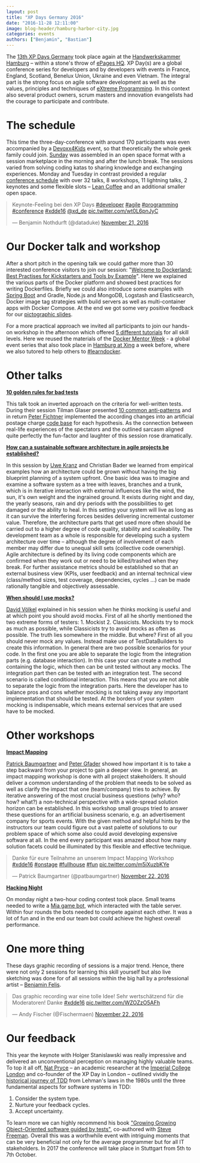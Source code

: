 ```yaml
---
layout: post
title: "XP Days Germany 2016"
date: "2016-11-28 12:11:00"
image: blog-header/hamburg-harbor-city.jpg
categories: events
authors: ["Benjamin", "Bastian"]
---
```

<style>
.twitter-tweet {
  margin: auto;
}
</style>

The [13th XP Days Germany](http://www.xpdays.de/2016/) took place again at the [Handwerkskammer Hamburg](https://www.hwk-hamburg.de) – within a stone's throw of [ePages HQ](http://www.epages.com).
XP Day(s) are a global conference series for developers and by developers with events in France, England, Scotland, Benelux Union, Ukraine and even Vietnam.
The integral part is the strong focus on agile software development as well as the values, principles and techniques of [eXtreme Programming](https://en.wikipedia.org/wiki/Extreme_programming).
In this context also several product owners, scrum masters and innovation evangelists had the courage to participate and contribute.

# The schedule

This time the three-day-conference with around 170 participants was even accompanied by a [Devoxx4Kids](http://www.devoxx4kids-hamburg.de) event, so that theoretically the whole geek family could join.
[Sunday](http://www.xpdays.de/2016/downloads/community-day/OpenSpaceSonntag.pdf) was assembled in an open space format with a session marketplace in the morning and after the lunch break.
The sessions varied from solving coding katas to sharing knowledge and exchanging experiences.
Monday and Tuesday in contrast provided a regular [conference schedule](http://www.xpdays.de/2016/programm/) with over 32 talks, 8 workshops, 11 lightning talks, 2 keynotes and some flexible slots – [Lean Coffee](http://german.leancoffee.org/) and an additional smaller open space.

<blockquote class="twitter-tweet" data-lang="en"><p lang="en" dir="ltr">Keynote-Feeling bei den XP Days <a href="https://twitter.com/hashtag/developer?src=hash">#developer</a> <a href="https://twitter.com/hashtag/agile?src=hash">#agile</a> <a href="https://twitter.com/hashtag/programming?src=hash">#programming</a> <a href="https://twitter.com/hashtag/conference?src=hash">#conference</a> <a href="https://twitter.com/hashtag/xdde16?src=hash">#xdde16</a> <a href="https://twitter.com/xd_de">@xd_de</a> <a href="https://t.co/wt0L6pnJyC">pic.twitter.com/wt0L6pnJyC</a></p>&mdash; Benjamin Nothdurft (@dataduke) <a href="https://twitter.com/dataduke/status/800710674884141056">November 21, 2016</a></blockquote>
<script async src="//platform.twitter.com/widgets.js" charset="utf-8"></script>

# Our Docker talk and workshop

After a short pitch in the opening talk we could gather more than 30 interested conference visitors to join our session: "[Welcome to Dockerland: Best Practises for Kickstarters and Tools by Example](http://www.xpdays.de/2016/sessions/116-welcome-to-dockerland-best-practices-for-kickstarters-tools-by-example)".
Here we explained the various parts of the Docker platform and showed best practices for writing Dockerfiles.
Briefly we could also introduce some examples with [Spring Boot](https://spring.io/guides/gs/spring-boot-docker/) and Gradle, Node.js and MongoDB, Logstash and Elasticsearch, Docker image tag strategies with build servers as well as multi-container apps with Docker Compose.
At the end we got some very positive feedback for our [pictographic slides](https://speakerdeck.com/dataduke/welcome-to-dockerland-xdde16).

<script async class="speakerdeck-embed" data-id="7aacbd41660c4f86b2e1b5fff3b5afac" data-ratio="1.37081659973226" src="//speakerdeck.com/assets/embed.js"></script>

For a more practical approach we invited all participants to join our hands-on workshop in the afternoon which offered [5 different tutorials](training.docker.com/category/docker-mentor-week) for all skill levels.
Here we reused the materials of the [Docker Mentor Week](https://blog.docker.com/2016/10/docker-global-mentor-week-2016/) - a global event series that also took place in [Hamburg at Xing](https://www.meetup.com/Docker-Hamburg/events/234772983/) a week before, where we also tutored to help others to [#learndocker](https://twitter.com/search?vertical=default&q=%23learndocker).

# Other talks

**[10 golden rules for bad tests](http://www.xpdays.de/2016/sessions/102-die-10-goldenen-regeln-fuer-schlechte-tests.html)**

This talk took an inverted approach on the criteria for well-written tests.
During their session Tilman Glaser presented [10 common anti-patterns](http://www.xpdays.de/2016/downloads/102-die-10-goldenen-regeln-fuer-schlechte-tests/10_goldene_Regeln_mit_codelinks_xpdays2016.pdf) and in return [Peter Fichtner](https://twitter.com/petfic) implemented the according changes into an artificial postage charge [code base](https://github.com/fiduciagad/die10goldenenRegelnFuerSchlechteTests) for each hypothesis.
As the connection between real-life experiences of the spectators and the outlined sarcasm aligned quite perfectly the fun-factor and laughter of this session rose dramatically.

**[How can a sustainable software architecture in agile projects be established?](http://www.xpdays.de/2016/sessions/113-auf-agilen-pfaden-wie-entsteht-eine-nachhaltige-architektur-in-agilen-projekten.html)**

In this session by [Uwe Kranz](https://twitter.com/uwe_kranz) and Christian Bader we learned from empirical examples how an architecture could be grown without having the big blueprint planning of a system upfront.
One basic idea was to imagine and examine a software system as a tree with leaves, branches and a trunk, which is in iterative interaction with external influences like the wind, the sun, it's own weight and the ingrained ground.
It exists during night and day, the yearly seasons, rain and dry periods with the possibilities to get damaged or the ability to heal.
In this setting your system will live as long as it can survive the interfering forces besides delivering incremental customer value.
Therefore, the architecture parts that get used more often should be carried out to a higher degree of code quality, stability and scaleability.
The development team as a whole is responsible for developing such a system architecture over time – although the degree of involvement of each member may differ due to unequal skill sets (collective code ownership).
Agile architecture is defined by its living code components which are confirmed when they work out or need to be killed/trashed when they break.
For further assistance metrics should be established so that an external business view (KPIs, user feedback) and an internal technical view (class/method sizes, test coverage, dependencies, cycles ...) can be made rationally tangible and objectively assessable.

**[When should I use mocks?](http://www.xpdays.de/2016/sessions/055-wann-soll-ich-mocken.html)**

[David Völkel](https://twitter.com/davidvoelkel) explained in his session when he thinks mocking is useful and at which point you should avoid mocks.
First of all he shortly mentioned the two extreme forms of testers: 1. Mockist 2. Classicists.
Mockists try to mock as much as possible, while Classicists try to avoid mocks as often as possible.
The truth lies somewhere in the middle.
But where?
First of all you should never mock any values.
Instead make use of TestDataBuilders to create this information.
In general there are two possible scenarios for your code.
In the first one you are able to separate the logic from the integration parts (e.g. database interaction).
In this case your can create a method containing the logic, which then can be unit tested without any mocks.
The integration part then can be tested with an integration test.
The second scenario is called conditional interaction.
This means that you are not able to separate the logic from the integration parts.
Here the developer has to balance pros and cons whether mocking is not taking away any important implementation that should be tested.
At the borders of your system mocking is indispensable, which means external services that are used have to be mocked.

# Other workshops


**[Impact Mapping](http://www.xpdays.de/2016/sessions/061-impact-mapping-workshop.html)**

[Patrick Baumgartner](https://twitter.com/patbaumgartner) and [Peter Gfader](https://twitter.com/peitor) showed how important it is to take a step backward from your project to gain a deeper view.
In general, an impact mapping workshop is done with all project stakeholders.
It should deliver a common understanding of the problem that needs to be solved as well as clarify the impact that one (team/company) tries to achieve.
By iterative answering of the most crucial business questions (why? who? how? what?) a non-technical perspective with a wide-spread solution horizon can be established.
In this workshop small groups tried to answer these questions for an artificial business scenario, e.g. an advertisement company for sports events.
With the given method and helpful hints by the instructors our team could figure out a vast palette of solutions to our problem space of which some also could avoid developing expensive software at all.
In the end every participant was amazed about how many solution facets could be illuminated by this flexible and effective technique.

<blockquote class="twitter-tweet" data-lang="en"><p lang="de" dir="ltr">Danke für eure Teilnahme an unserem Impact Mapping Workshop <a href="https://twitter.com/hashtag/xdde16?src=hash">#xdde16</a> <a href="https://twitter.com/hashtag/onstage?src=hash">#onstage</a> <a href="https://twitter.com/hashtag/fullhouse?src=hash">#fullhouse</a> <a href="https://twitter.com/hashtag/fun?src=hash">#fun</a> <a href="https://t.co/m5iXuzbKYe">pic.twitter.com/m5iXuzbKYe</a></p>&mdash; Patrick Baumgartner (@patbaumgartner) <a href="https://twitter.com/patbaumgartner/status/801044883855339520">November 22, 2016</a></blockquote>
<script async src="//platform.twitter.com/widgets.js" charset="utf-8"></script>

**[Hacking Night](https://github.com/jlink/maexchen)**

On monday night a two-hour coding contest took place.
Small teams needed to write a [Mia game bot](https://github.com/jlink/maexchen), which interacted with the table server.
Within four rounds the bots needed to compete against each other. It was a lot of fun and in the end our team bot could achieve the highest overall performance.

# One more thing

These days graphic recording of sessions is a major trend.
Hence, there were not only 2 sessions for learning this skill yourself but also live sketching was done for of all sessions within the big hall by a professional artist – [Benjamin Felis](https://twitter.com/benjaminfelis).

<blockquote class="twitter-tweet" data-lang="en"><p lang="de" dir="ltr">Das graphic recording war eine tolle Idee! Sehr wertschätzend für die Moderatoren! Danke <a href="https://twitter.com/hashtag/xdde16?src=hash">#xdde16</a> <a href="https://t.co/WZOZzO5AFh">pic.twitter.com/WZOZzO5AFh</a></p>&mdash; Andy Fischer (@Fischermaen) <a href="https://twitter.com/Fischermaen/status/801088541094715393">November 22, 2016</a></blockquote>
<script async src="//platform.twitter.com/widgets.js" charset="utf-8"></script>

# Our feedback

This year the keynote with Holger Stanislawski was really impressive and delivered an unconventional perception on managing highly valuable teams.
To top it all off, [Nat Pryce](https://twitter.com/natpryce) – an academic researcher at the [Imperial College London](http://www.doc.ic.ac.uk/~np2/) and co-founder of the XP Day in London – outlined vividly the [historical journey of TDD](http://www.xpdays.de/2016/downloads/keynote-di/Wisdom_of_the_Ancients__2_.pdf) from Lehman's laws in the 1980s until the three fundamental aspects for software systems in TDD:

1. Consider the system type.
2. Nurture your feedback cycles.
3. Accept uncertainty.

To learn more we can highly recommend his book ["Growing Growing Object-Oriented software guided by tests"](https://www.amazon.com/Growing-Object-Oriented-Software-Guided-Tests/dp/0321503627), co-authored with [Steve Freeman](https://twitter.com/sf105).
Overall this was a worthwhile event with intriguing moments that can be very beneficial not only for the average programmer but for all IT stakeholders.
In 2017 the conference will take place in Stuttgart from 5th to 7th October.
